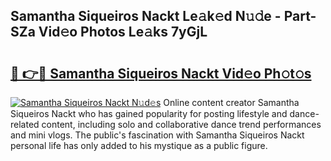 ## Samantha Siqueiros Nackt Le𝚊k𝚎d N𝚞𝚍e - Part-SZa Vid𝚎o Photos Le𝚊ks 7yGjL

# <h2><a href="http://fb46wl.evod.top/?m=Samantha+Siqueiros+Nackt">🔗 👉🔴 Samantha Siqueiros Nackt Vid𝚎o Ph𝚘t𝚘s</a></h2>

[![Samantha Siqueiros Nackt N𝚞d𝚎s](https://i.imgur.com/8V9OHl7.gif)](http://fb46wl.evod.top/?m=Samantha+Siqueiros+Nackt)
Online content creator Samantha Siqueiros Nackt who has gained popularity for posting lifestyle and dance-related content, including solo and collaborative dance trend performances and mini vlogs. The public's fascination with Samantha Siqueiros Nackt personal life has only added to his mystique as a public figure. 
